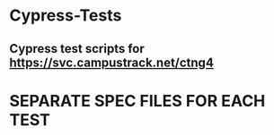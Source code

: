 # Cypress-Tests
## Cypress test scripts for https://svc.campustrack.net/ctng4
# SEPARATE SPEC FILES FOR EACH TEST
